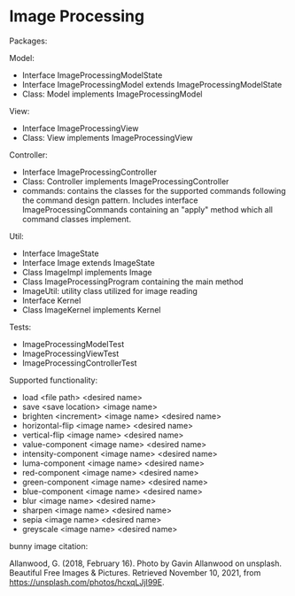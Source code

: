 # Image Processing 

Packages:

Model:
- Interface ImageProcessingModelState
- Interface ImageProcessingModel extends ImageProcessingModelState
- Class: Model implements ImageProcessingModel

View:
- Interface ImageProcessingView
- Class: View implements ImageProcessingView

Controller:
- Interface ImageProcessingController
- Class: Controller implements ImageProcessingController
- commands: contains the classes for the supported commands following the command design pattern.
Includes interface ImageProcessingCommands containing an "apply" method which all command classes implement.

Util:
- Interface ImageState
- Interface Image extends ImageState
- Class ImageImpl implements Image
- Class ImageProcessingProgram containing the main method
- ImageUtil: utility class utilized for image reading
- Interface Kernel
- Class ImageKernel implements Kernel

Tests:
- ImageProcessingModelTest
- ImageProcessingViewTest
- ImageProcessingControllerTest

Supported functionality:

- load \<file path> \<desired name>
- save \<save location> \<image name>
- brighten \<increment> \<image name> \<desired name>
- horizontal-flip \<image name> \<desired name>
- vertical-flip \<image name> \<desired name>
- value-component \<image name> \<desired name>
- intensity-component \<image name> \<desired name>
- luma-component \<image name> \<desired name>
- red-component \<image name> \<desired name>
- green-component \<image name> \<desired name>
- blue-component \<image name> \<desired name>
- blur \<image name> \<desired name>
- sharpen \<image name> \<desired name>
- sepia \<image name> \<desired name>
- greyscale \<image name> \<desired name>


bunny image citation:

Allanwood, G. (2018, February 16). Photo by Gavin Allanwood on unsplash. Beautiful Free Images &amp; Pictures. Retrieved November 10, 2021, from https://unsplash.com/photos/hcxqLJjI99E. 